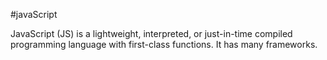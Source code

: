 #javaScript



JavaScript (JS) is a lightweight, interpreted, or just-in-time compiled programming language with first-class functions. It has many frameworks.